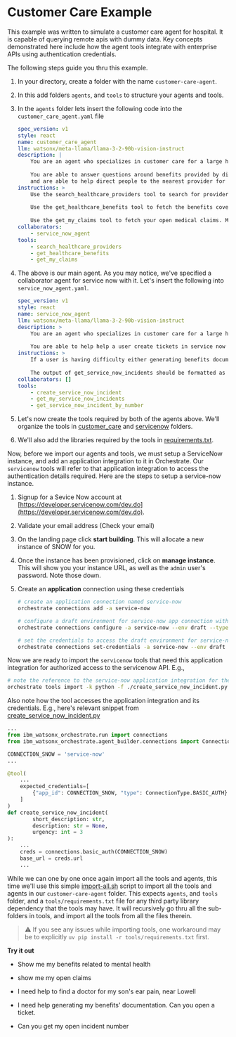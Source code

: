 # Customer Care Example

This example was written to simulate a customer care agent for hospital. It is capable of querying remote apis with dummy data. Key concepts demonstrated here include how the agent tools integrate with enterprise APIs using authentication credentials.

The following steps guide you thru this example.

1. In your directory, create a folder with the name `customer-care-agent`.
2. In this add folders `agents`, and `tools` to structure your agents and tools.
3. In the `agents` folder lets insert the following code into the `customer_care_agent.yaml` file

    ```yaml
    spec_version: v1
    style: react
    name: customer_care_agent
    llm: watsonx/meta-llama/llama-3-2-90b-vision-instruct
    description: |
        You are an agent who specializes in customer care for a large healthcare institution. You should be compassionate to the user.
        
        You are able to answer questions around benefits provided by different plans, the status of a claim,
        and are able to help direct people to the nearest provider for a particular ailment.
    instructions: >
        Use the search_healthcare_providers tool to search for providers. If more than 1 is returned format as a github formatted markdown table. Otherwise simply return the output in a kind conversational tone. Do not expand speciality acronyms.
        
        Use the get_healthcare_benefits tool to fetch the benefits coverage for a particular ailment, or for generic plan comparisons. Respond to get_healthcare_benefits requests in a github style formatted markdown table. Be specific about the expected coverage type if a particular condition is mentioned.
        
        Use the get_my_claims tool to fetch your open medical claims. Make sure to respond in a direct tone and do not negotiate prices. Format the output of get_my_claims as a github style markdown table.
    collaborators:
        - service_now_agent
    tools:
        - search_healthcare_providers
        - get_healthcare_benefits
        - get_my_claims
    ```

4. The above is our main agent. As you may notice, we've specified a collaborator agent for service now with it. Let's insert the following into `service_now_agent.yaml`.

    ```yaml
    spec_version: v1
    style: react
    name: service_now_agent
    llm: watsonx/meta-llama/llama-3-2-90b-vision-instruct
    description: >
        You are an agent who specializes in customer care for a large healthcare institution. You should be compassionate to the user.
        
        You are able to help help a user create tickets in service now for processing by a human later. Examples of when to do do this include for adding members to plans or helping users with documentation.
    instructions: >
        If a user is having difficulty either generating benefits documents or adding additional members to their plan, create a new incident for our support team using service_now_create_incident tool. Be compassionate about the user facing difficulty.
        
        The output of get_service_now_incidents should be formatted as a github style formatted markdown table.
    collaborators: []
    tools:
        - create_service_now_incident
        - get_my_service_now_incidents
        - get_service_now_incident_by_number
    ```

5. Let's now create the tools required by both of the agents above. We'll organize the tools in [customer_care](./tools/customer_care/) and [servicenow](./tools/servicenow/) folders.
6. We'll also add the libraries required by the tools in [requirements.txt](./tools/requirements.txt).

Now, before we import our agents and tools, we must setup a ServiceNow instance, and add an application integration to it in Orchestrate. Our `servicenow` tools will refer to that application integration to access the authentication details required. Here are the steps to setup a service-now instance.

1. Signup for a Sevice Now account at [https://developer.servicenow.com/dev.do](https://developer.servicenow.com/dev.do).
2. Validate your email address (Check your email)
3. On the landing page click **start building**. This will allocate a new instance of SNOW for you.
4. Once the instance has been provisioned, click on **manage instance**. This will show you your instance URL, as well as the `admin` user's password. Note those down.
5. Create an **application** connection using these credentials

    ```bash
    # create an application connection named service-now
    orchestrate connections add -a service-now

    # configure a draft environment for service-now app connection with draft environment URL
    orchestrate connections configure -a service-now --env draft --type team --kind basic --url <the instance url, something like: https://dev123456.service-now.com/>

    # set the credentials to access the draft environment for service-now application integration
    orchestrate connections set-credentials -a service-now --env draft -u admin -p <password you noted above>
    ```

Now we are ready to import the `servicenow` tools that need this application integration for authorized access to the servicenow API. E.g.,

```bash
# note the reference to the service-now application integration for the tool
orchestrate tools import -k python -f ./create_service_now_incident.py -r ./requirements.txt -a service-now
```

Also note how the tool accesses the application integration and its credentials. E.g., here's relevant snippet from [create_service_now_incident.py](./tools/servicenow/create_service_now_incident.py)

```python
...
from ibm_watsonx_orchestrate.run import connections
from ibm_watsonx_orchestrate.agent_builder.connections import ConnectionType

CONNECTION_SNOW = 'service-now'
...

@tool(
    ...
    expected_credentials=[
        {"app_id": CONNECTION_SNOW, "type": ConnectionType.BASIC_AUTH}
    ]
)
def create_service_now_incident(
        short_description: str,
        description: str = None,
        urgency: int = 3
):
    ...
    creds = connections.basic_auth(CONNECTION_SNOW)
    base_url = creds.url
    ...
```

While we can one by one once again import all the tools and agents, this time we'll use this simple [import-all.sh](./import-all.sh) script to import all the tools and agents in our `customer-care-agent` folder. This expects `agents`, and `tools` folder, and a `tools/requirements.txt` file for any third party library dependency that the tools may have. It will recursively go thru all the sub-folders in tools, and import all the tools from all the files therein.

> ⚠️ If you see any issues while importing tools, one workaround may be to explicitly `uv pip install -r tools/requirements.txt` first.

**Try it out**  

- Show me my benefits related to mental health
- show me my open claims
- I need help to find a doctor for my son's ear pain, near Lowell

- I need help generating my benefits' documentation. Can you open a ticket.
- Can you get my open incident number
